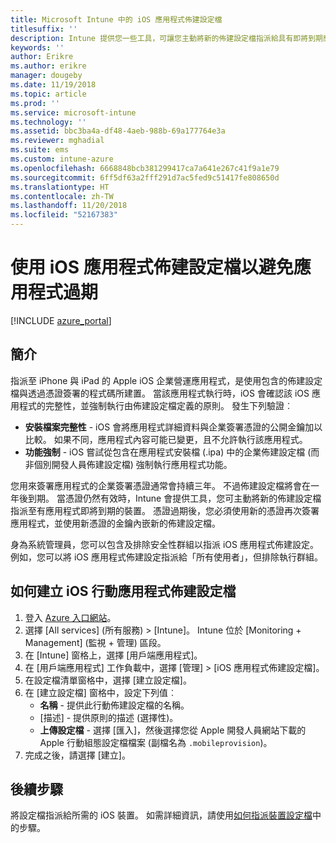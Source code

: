 ```yaml
---
title: Microsoft Intune 中的 iOS 應用程式佈建設定檔
titlesuffix: ''
description: Intune 提供您一些工具，可讓您主動將新的佈建設定檔指派給具有即將到期應用程式的裝置。
keywords: ''
author: Erikre
ms.author: erikre
manager: dougeby
ms.date: 11/19/2018
ms.topic: article
ms.prod: ''
ms.service: microsoft-intune
ms.technology: ''
ms.assetid: bbc3ba4a-df48-4aeb-988b-69a177764e3a
ms.reviewer: mghadial
ms.suite: ems
ms.custom: intune-azure
ms.openlocfilehash: 6668848bcb381299417ca7a641e267c41f9a1e79
ms.sourcegitcommit: 6ff5df63a2fff291d7ac5fed9c51417fe808650d
ms.translationtype: HT
ms.contentlocale: zh-TW
ms.lasthandoff: 11/20/2018
ms.locfileid: "52167383"
---
```

# <a name="use-ios-app-provisioning-profiles-to-prevent-your-apps-from-expiring"></a>使用 iOS 應用程式佈建設定檔以避免應用程式過期

[!INCLUDE [azure_portal](./includes/azure_portal.md)]

## <a name="introduction"></a>簡介

指派至 iPhone 與 iPad 的 Apple iOS 企業營運應用程式，是使用包含的佈建設定檔與透過憑證簽署的程式碼所建置。 當該應用程式執行時，iOS 會確認該 iOS 應用程式的完整性，並強制執行由佈建設定檔定義的原則。 發生下列驗證︰

- **安裝檔案完整性** - iOS 會將應用程式詳細資料與企業簽署憑證的公開金鑰加以比較。 如果不同，應用程式內容可能已變更，且不允許執行該應用程式。
- **功能強制** - iOS 嘗試從包含在應用程式安裝檔 (.ipa) 中的企業佈建設定檔 (而非個別開發人員佈建設定檔) 強制執行應用程式功能。


您用來簽署應用程式的企業簽署憑證通常會持續三年。 不過佈建設定檔將會在一年後到期。 當憑證仍然有效時，Intune 會提供工具，您可主動將新的佈建設定檔指派至有應用程式即將到期的裝置。
憑證過期後，您必須使用新的憑證再次簽署應用程式，並使用新憑證的金鑰內嵌新的佈建設定檔。

身為系統管理員，您可以包含及排除安全性群組以指派 iOS 應用程式佈建設定。 例如，您可以將 iOS 應用程式佈建設定指派給「所有使用者」，但排除執行群組。

## <a name="how-to-create-an-ios-mobile-app-provisioning-profile"></a>如何建立 iOS 行動應用程式佈建設定檔

1. 登入 [Azure 入口網站](https://portal.azure.com)。
2. 選擇 [All services] (所有服務) > [Intune]。 Intune 位於 [Monitoring + Management] (監視 + 管理) 區段。
3. 在 [Intune] 窗格上，選擇 [用戶端應用程式]。
1.  在 [用戶端應用程式] 工作負載中，選擇 [管理] > [iOS 應用程式佈建設定檔]。
2.  在設定檔清單窗格中，選擇 [建立設定檔]。
3. 在 [建立設定檔] 窗格中，設定下列值︰
    - **名稱** - 提供此行動佈建設定檔的名稱。
    - [描述] - 提供原則的描述 (選擇性)。
    - **上傳設定檔** - 選擇 [匯入]，然後選擇您從 Apple 開發人員網站下載的 Apple 行動組態設定檔檔案 (副檔名為 `.mobileprovision`)。
4. 完成之後，請選擇 [建立]。

## <a name="next-steps"></a>後續步驟

將設定檔指派給所需的 iOS 裝置。 如需詳細資訊，請使用[如何指派裝置設定檔](device-profile-assign.md)中的步驟。
